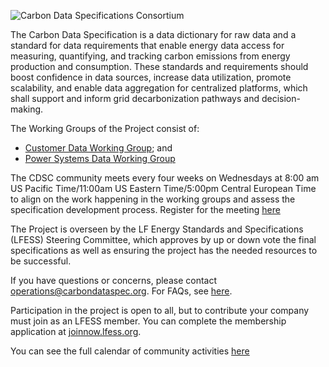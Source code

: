 ![Carbon Data Specifications Consortium](https://artwork.lfenergy.org/projects/cdsc/horizontal/color/cdsc-horizontal-color.svg)

The Carbon Data Specification is a data dictionary for raw data and a standard for data requirements that enable energy data access for measuring, quantifying, and tracking carbon emissions from energy production and consumption. These standards and requirements should boost confidence in data sources, increase data utilization, promote scalability, and enable data aggregation for centralized platforms, which shall support and inform grid decarbonization pathways and decision-making.

The Working Groups of the Project consist of:

- [Customer Data Working Group](https://github.com/carbon-data-specification/Customer-Data); and
- [Power Systems Data Working Group](https://github.com/carbon-data-specification/Power-Systems-Data)

The CDSC community meets every four weeks on Wednesdays at 8:00 am US Pacific Time/11:00am US Eastern Time/5:00pm Central European Time to align on the work happening in the working groups and assess the specification development process. Register for the meeting [here](https://zoom-lfx.platform.linuxfoundation.org/meeting/99111842486)

The Project is overseen by the LF Energy Standards and Specifications (LFESS) Steering Committee, which approves by up or down vote the final specifications as well as ensuring the project has the needed resources to be successful.

If you have questions or concerns, please contact [operations@carbondataspec.org](operations@carbondataspec.org). For FAQs, see [here](https://github.com/carbon-data-specification/.github/blob/main/profile/FAQs.md).

Participation in the project is open to all, but to contribute your company must join as an LFESS member. You can complete the membership application at [joinnow.lfess.org](https://joinnow.lfess.org).

You can see the full calendar of community activities [here](https://calendar.carbondataspec.org)
